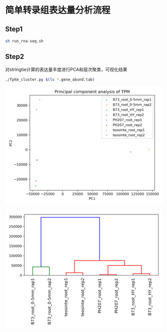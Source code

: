 # 简单转录组表达量分析流程

## Step1

```bash
sh run_rna-seq.sh
```

## Step2

对stringtie计算的表达量丰度进行PCA和层次聚类，可视化结果

```bash
./fpkm_cluster.py $(ls *.gene_abund.tab)
```

![PCA](pca.png)

![hierarchy](hierarchy.png)

